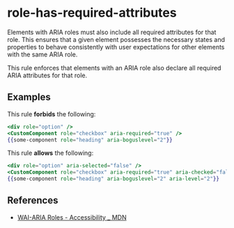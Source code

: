 # role-has-required-attributes

Elements with ARIA roles must also include all required attributes for that role. This ensures that a given element possesses the necessary states and properties to behave consistently with user expectations for other elements with the same ARIA role.

This rule enforces that elements with an ARIA role also declare all required ARIA attributes for that role.

## Examples

This rule **forbids** the following:

```hbs
<div role="option" />
<CustomComponent role="checkbox" aria-required="true" />
{{some-component role="heading" aria-boguslevel="2"}}
```

This rule **allows** the following:

```hbs
<div role="option" aria-selected="false" />
<CustomComponent role="checkbox" aria-required="true" aria-checked="false" />
{{some-component role="heading" aria-boguslevel="2" aria-level="2"}}
```

## References

- [WAI-ARIA Roles - Accessibility _ MDN](https://developer.mozilla.org/en-US/docs/Web/Accessibility/ARIA/Roles)
